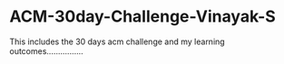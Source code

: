 # ACM-30day-Challenge-Vinayak-S
This includes the 30 days acm challenge and my learning outcomes................
